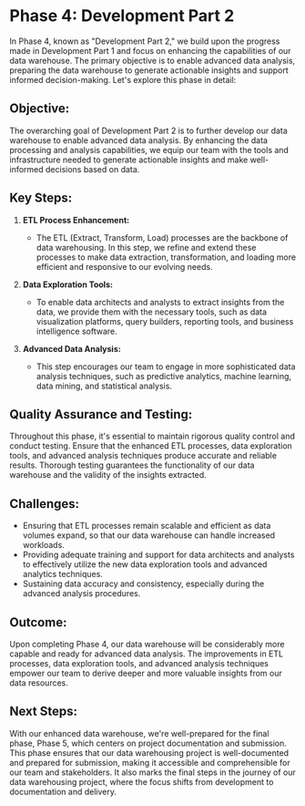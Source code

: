 # Phase 4: Development Part 2

In Phase 4, known as "Development Part 2," we build upon the progress made in Development Part 1 and focus on enhancing the capabilities of our data warehouse. The primary objective is to enable advanced data analysis, preparing the data warehouse to generate actionable insights and support informed decision-making. Let's explore this phase in detail:

## Objective:

The overarching goal of Development Part 2 is to further develop our data warehouse to enable advanced data analysis. By enhancing the data processing and analysis capabilities, we equip our team with the tools and infrastructure needed to generate actionable insights and make well-informed decisions based on data.

## Key Steps:

1. **ETL Process Enhancement:**
   - The ETL (Extract, Transform, Load) processes are the backbone of data warehousing. In this step, we refine and extend these processes to make data extraction, transformation, and loading more efficient and responsive to our evolving needs.

2. **Data Exploration Tools:**
   - To enable data architects and analysts to extract insights from the data, we provide them with the necessary tools, such as data visualization platforms, query builders, reporting tools, and business intelligence software.

3. **Advanced Data Analysis:**
   - This step encourages our team to engage in more sophisticated data analysis techniques, such as predictive analytics, machine learning, data mining, and statistical analysis.

## Quality Assurance and Testing:

Throughout this phase, it's essential to maintain rigorous quality control and conduct testing. Ensure that the enhanced ETL processes, data exploration tools, and advanced analysis techniques produce accurate and reliable results. Thorough testing guarantees the functionality of our data warehouse and the validity of the insights extracted.

## Challenges:

- Ensuring that ETL processes remain scalable and efficient as data volumes expand, so that our data warehouse can handle increased workloads.
- Providing adequate training and support for data architects and analysts to effectively utilize the new data exploration tools and advanced analytics techniques.
- Sustaining data accuracy and consistency, especially during the advanced analysis procedures.

## Outcome:

Upon completing Phase 4, our data warehouse will be considerably more capable and ready for advanced data analysis. The improvements in ETL processes, data exploration tools, and advanced analysis techniques empower our team to derive deeper and more valuable insights from our data resources.

## Next Steps:

With our enhanced data warehouse, we're well-prepared for the final phase, Phase 5, which centers on project documentation and submission. This phase ensures that our data warehousing project is well-documented and prepared for submission, making it accessible and comprehensible for our team and stakeholders. It also marks the final steps in the journey of our data warehousing project, where the focus shifts from development to documentation and delivery.
